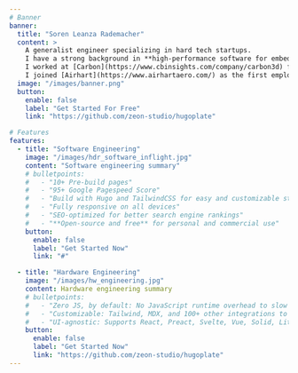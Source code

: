 ```yaml
---
# Banner
banner:
  title: "Soren Leanza Rademacher"
  content: >
    A generalist engineer specializing in hard tech startups.
    I have a strong background in **high-performance software for embedded Linux** and **mechanical design for prototyping**.
    I worked at [Carbon](https://www.cbinsights.com/company/carbon3d) for 9 years, during which the team grew from 10 to over 400. There, I designed and built cutting-edge large-format additive manufacturing technologies.
    I joined [Airhart](https://www.airhartaero.com/) as the first employee. The company never grew to more than 6 people, so I was involved in all aspects of the company strategy, marketing, fundraising, etc. Engineering contributions consisted of both hardware and software development for our autonomous control system, which was installed in a 4-seat aircraft. The CEO and I completed a cross-country flight in the aircraft in February 2025.
  image: "/images/banner.png"
  button:
    enable: false
    label: "Get Started For Free"
    link: "https://github.com/zeon-studio/hugoplate"

# Features
features:
  - title: "Software Engineering"
    image: "/images/hdr_software_inflight.jpg"
    content: "Software engineering summary"
    # bulletpoints:
    #   - "10+ Pre-build pages"
    #   - "95+ Google Pagespeed Score"
    #   - "Build with Hugo and TailwindCSS for easy and customizable styling"
    #   - "Fully responsive on all devices"
    #   - "SEO-optimized for better search engine rankings"
    #   - "**Open-source and free** for personal and commercial use"
    button:
      enable: false
      label: "Get Started Now"
      link: "#"

  - title: "Hardware Engineering"
    image: "/images/hw_engineering.jpg"
    content: Hardware engineering summary
    # bulletpoints:
    #   - "Zero JS, by default: No JavaScript runtime overhead to slow you down."
    #   - "Customizable: Tailwind, MDX, and 100+ other integrations to choose from."
    #   - "UI-agnostic: Supports React, Preact, Svelte, Vue, Solid, Lit and more."
    button:
      enable: false
      label: "Get Started Now"
      link: "https://github.com/zeon-studio/hugoplate"
---
```

